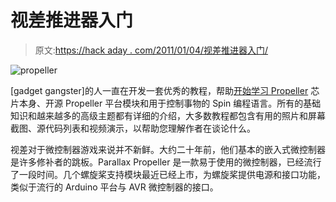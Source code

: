 # 视差推进器入门

> 原文:[https://hack aday . com/2011/01/04/视差推进器入门/](https://hackaday.com/2011/01/04/getting-started-with-the-parallax-propeller/)

![](../Images/e4bdc1419f3cbe095e326eab87f9c98d.png "propeller")

[gadget gangster]的人一直在开发一套优秀的教程，帮助[开始学习 Propeller](http://www.gadgetgangster.com/tutorials/293) 芯片本身、开源 Propeller 平台模块和用于控制事物的 Spin 编程语言。所有的基础知识和越来越多的高级主题都有详细的介绍，大多数教程都包含有用的照片和屏幕截图、源代码列表和视频演示，以帮助您理解作者在谈论什么。

视差对于微控制器游戏来说并不新鲜。大约二十年前，他们基本的嵌入式微控制器是许多修补者的跳板。Parallax Propeller 是一款易于使用的微控制器，已经流行了一段时间。几个螺旋桨支持模块最近已经上市，为螺旋桨提供电源和接口功能，类似于流行的 Arduino 平台与 AVR 微控制器的接口。